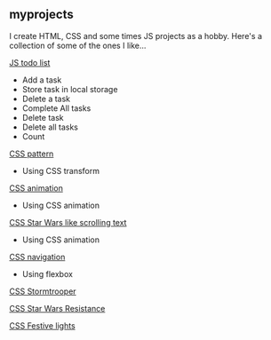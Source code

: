 ## myprojects

I create HTML, CSS and some times JS projects as a hobby. Here's a collection of some of the ones I like...

[JS todo list](https://lshah.github.io/todolist/)

 - Add a task
 - Store task in local storage
 - Delete a task
 - Complete All tasks
 - Delete task
 - Delete all tasks
 - Count

[CSS pattern](https://lshah.github.io/pattern/)
 - Using CSS transform
 
[CSS animation](https://lshah.github.io/cssproject/)
- Using CSS animation

[CSS Star Wars like scrolling text](https://lshah.github.io/scrolling/)
- Using CSS animation

[CSS navigation](https://lshah.github.io/navigationmenu/)
- Using flexbox

[CSS Stormtrooper](https://lshah.github.io/cssstormtrooper/)

[CSS Star Wars Resistance](https://lshah.github.io/cssstarwarsresistance/)

[CSS Festive lights](https://lshah.github.io/festivelights/)
